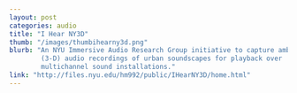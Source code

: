 ```yaml
---
layout: post
categories: audio
title: "I Hear NY3D"
thumb: "/images/thumbihearny3d.png"
blurb: "An NYU Immersive Audio Research Group initiative to capture ambisonic
        (3-D) audio recordings of urban soundscapes for playback over
        multichannel sound installations."
link: "http://files.nyu.edu/hm992/public/IHearNY3D/home.html"
---
```

